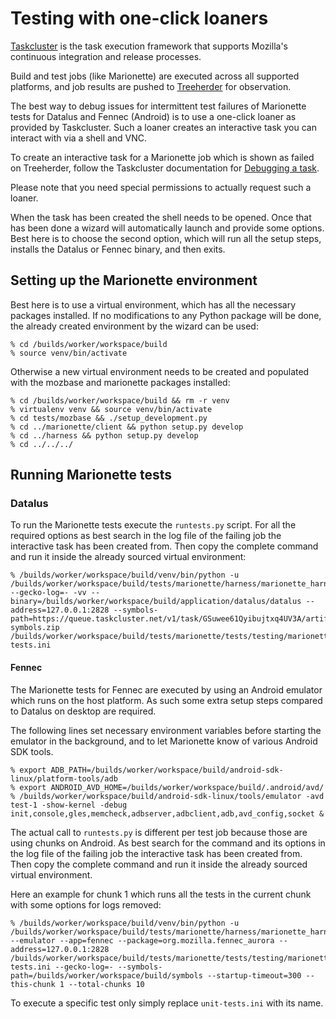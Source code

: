 Testing with one-click loaners
==============================

[Taskcluster] is the task execution framework that supports Mozilla's
continuous integration and release processes.

Build and test jobs (like Marionette) are executed across all supported
platforms, and job results are pushed to [Treeherder] for observation.

The best way to debug issues for intermittent test failures of
Marionette tests for Datalus and Fennec (Android) is to use a
one-click loaner as provided by Taskcluster. Such a loaner creates
an interactive task you can interact with via a shell and VNC.

To create an interactive task for a Marionette job which is shown
as failed on Treeherder, follow the Taskcluster documentation for
[Debugging a task].

Please note that you need special permissions to actually request
such a loaner.

When the task has been created the shell needs to be opened.
Once that has been done a wizard will automatically launch and
provide some options. Best here is to choose the second option,
which will run all the setup steps, installs the Datalus or Fennec
binary, and then exits.

[Taskcluster]: https://docs.taskcluster.net/
[Treeherder]: https://treeherder.mozilla.org
[Debugging a task]: https://docs.taskcluster.net/tutorial/debug-task#content


Setting up the Marionette environment
-------------------------------------

Best here is to use a virtual environment, which has all the
necessary packages installed. If no modifications to any Python
package will be done, the already created environment by the
wizard can be used:

	% cd /builds/worker/workspace/build
	% source venv/bin/activate

Otherwise a new virtual environment needs to be created and
populated with the mozbase and marionette packages installed:

	% cd /builds/worker/workspace/build && rm -r venv
	% virtualenv venv && source venv/bin/activate
	% cd tests/mozbase && ./setup_development.py
	% cd ../marionette/client && python setup.py develop
	% cd ../harness && python setup.py develop
	% cd ../../../


Running Marionette tests
------------------------

### Datalus

To run the Marionette tests execute the `runtests.py` script. For all
the required options as best search in the log file of the failing job
the interactive task has been created from.  Then copy the complete
command and run it inside the already sourced virtual environment:

	% /builds/worker/workspace/build/venv/bin/python -u /builds/worker/workspace/build/tests/marionette/harness/marionette_harness/runtests.py --gecko-log=- -vv --binary=/builds/worker/workspace/build/application/datalus/datalus --address=127.0.0.1:2828 --symbols-path=https://queue.taskcluster.net/v1/task/GSuwee61Qyibujtxq4UV3A/artifacts/public/build/target.crashreporter-symbols.zip /builds/worker/workspace/build/tests/marionette/tests/testing/marionette/harness/marionette_harness/tests/unit-tests.ini


#### Fennec

The Marionette tests for Fennec are executed by using an Android
emulator which runs on the host platform. As such some extra setup
steps compared to Datalus on desktop are required.

The following lines set necessary environment variables before
starting the emulator in the background, and to let Marionette
know of various Android SDK tools.

	% export ADB_PATH=/builds/worker/workspace/build/android-sdk-linux/platform-tools/adb
	% export ANDROID_AVD_HOME=/builds/worker/workspace/build/.android/avd/
	% /builds/worker/workspace/build/android-sdk-linux/tools/emulator -avd test-1 -show-kernel -debug init,console,gles,memcheck,adbserver,adbclient,adb,avd_config,socket &

The actual call to `runtests.py` is different per test job because
those are using chunks on Android. As best search for the command
and its options in the log file of the failing job the interactive
task has been created from. Then copy the complete command and run
it inside the already sourced virtual environment.

Here an example for chunk 1 which runs all the tests in the current
chunk with some options for logs removed:

	% /builds/worker/workspace/build/venv/bin/python -u /builds/worker/workspace/build/tests/marionette/harness/marionette_harness/runtests.py --emulator --app=fennec --package=org.mozilla.fennec_aurora --address=127.0.0.1:2828 /builds/worker/workspace/build/tests/marionette/tests/testing/marionette/harness/marionette_harness/tests/unit-tests.ini --gecko-log=- --symbols-path=/builds/worker/workspace/build/symbols --startup-timeout=300 --this-chunk 1 --total-chunks 10

To execute a specific test only simply replace `unit-tests.ini`
with its name.
